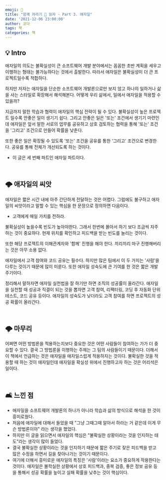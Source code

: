 ```yaml
---
emoji: 🧸
title: "함께 자라기 🌱 읽자 - Part 3. 애자일"
date: '2021-12-06 23:00:00'
author: 코다
tags: 책
categories: 책
---
```


## 💡 Intro

애자일의 의도는 불확실성이 큰 소프트웨어 개발 분야에서는 꼼꼼한 초반 계획을 세우고 이행하는 형태는 불가능하다는 것에서 출발한다. 따라서 애자일은 불확실성이 더 큰 프로젝트일수록 적합하다. 

하지만 저자는 애자일을 단순한 소프트웨어 개발론으로만 보지 않고 하나의 일하거나 삶을 사는 스타일로 확장해서 해석해본다. 어떻게 우리 삶에서, 일에서 애자일을 적용할 수 있을까? 

지금까지 말한 학습과 협력이 애자일의 핵심 전략이 될 수 있다. 불확실성이 높은 프로젝트 일수록 안좋은 일이 생기기 쉽다. 그리고 안좋은 일은 '또는' 조건에서 생기기 마련인데 애자일은 앞서 말한 서로의 업무를 공유하고 상호 검토하는 협력을 통해 '또는' 조건을 '그리고' 조건으로 만들어 확률을 낮춘다. 

또한 좋은 일은 확장될 수 있도록 '또는' 조건을 공유를 통한 '그리고' 조건으로 변경한다. 공유를 통해 전체가 개선되도록 하는 것이다. 

- 이 글은 세 번째 파트인 애자일 파트이다.

<br>

## 🌩 애자일의 씨앗

애자일은 짧은 시간 내에 아주 간단하게 전달하는 것은 어렵다. 그럼에도 불구하고 애자일의 씨앗이라고 말할 수 있는 핵심을 한 문장으로 정의하면 다음이다. 

- 고객에게 매일 가치를 전하라.

불확실성이 높을수록 빈도가 높아야한다. 그래서 한번에 몰아서 하기 보다 조금씩 자주 하는 것이 중요하다. 현재 위치를 확인하고 피드백을 받는 빈도를 늘리는 것이다. 

또한 해당 프로젝트의 이해관계자와 '함께' 진행을 해야 한다. 끼리끼리 마구 진행해버리는 것은 아무 소용 없다. 

애자일에서 고객 참여와 코드 공유는 필수다. 하지만 많은 팀에서 이 두 가지는 '사람'을 다루는 것이기 때문에 많이 미룬다. 또한 애자일 성숙도에 큰 기여를 한 것은 짧은 개발 주기이다. 

정리해서 말하자면 애자일 실천법을 잘 하기만 하면 조직의 성공률이 올라간다. 애자일을 실천할 때 성공과 직결이 되는 것을 뽑자면 고객 참여, 리팩터링, 코딩 후 자동화 단위 테스트, 코드 공유 등이다. 애자일의 성숙도가 낮더라도 고객 참여를 하면 프로젝트의 성공 확률이 올라간다. 

<br>

## 🌩 마무리

어쩌면 어떤 방법론을 적용하는지보다 중요한 것은 어떤 사람들이 참여하는 가가 더 중요할 수 있다. 결국 그 방법론을 이행하는 주체는 그 팀의 사람들이기 때문이다. 더해서 이 책에서 언급하는 것은 애자일을 애자일스럽게 적용하자는 것이다. 불확실한 것을 적용할 때 하는 것이 애자일인데 애자일을 확실성 위에서 진행하고자 하는 것은 어리석은 일이다. 

<br>

## 🛋 느낀 점

- 애자일을 소프트웨어 개발론의 하나가 아니라 학습과 삶의 방식으로 해석을 한 것이 흥미로웠다.
- 처음에 애자일에 대해서 들었을 때 "그냥 그때그때 알아서 하라는 거 같은데 이게 무슨 방법론이야" 라는 생각을 했었다.
- 하지만 이 글을 읽으면서 애자일의 핵심은 "불확실한 상황이라는 것을 인지하는 태도"라는 생각이 많이 들었다.
- 결국 불확실한 상황이라는 것을 인지하기 때문에 짧은 주기로 잦은 피드백을 받고 많은 수정을 하면서 길을 찾아나가는 것이기 때문이다.
- 여기에 더해서 흥미로운 애자일의 특징은 '사람'이라는 요소가 중요하게 작용한다는 것이다. 애자일은 불학실한 상황에서 상호 피드백과, 중복 검증, 좋은 정보 공유 등을 통해서 성공 확률을 높이고 실패 확률을 낮추는 것이 핵심이다.

```toc
```